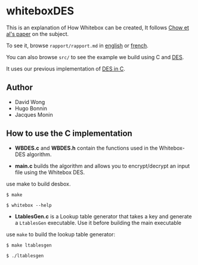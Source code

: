 whiteboxDES
===========

This is an explanation of How Whitebox can be created,
It follows [Chow et al's paper][1] on the subject.

To see it, browse `rapport/rapport.md` in [english][2] or [french][3].

You can also browse `src/` to see the example we build using C and [DES][4].

It uses our previous implementation of [DES in C][5].

[1]: http://www.scs.carleton.ca/%7Epaulv/papers/whitedes1.ps
[2]: https://github.com/mimoo/whiteboxDES/blob/master/rapport/rapport-fr.md
[3]: https://github.com/mimoo/whiteboxDES/blob/master/rapport/rapport-en.md
[4]: http://en.wikipedia.org/wiki/Data_Encryption_Standard
[5]: https://github.com/mimoo/DES


Author
------

* David Wong
* Hugo Bonnin
* Jacques Monin

How to use the C implementation
----

* **WBDES.c** and **WBDES.h** contain the functions used in the Whitebox-DES algorithm.

* **main.c** builds the algorithm and allows you to encrypt/decrypt an input file using the Whitebox DES.

use make to build desbox.

    $ make
    
    $ whitebox --help

* **LtablesGen.c** is a Lookup table generator that takes a key and generate a `LtablesGen` executable. Use it before building the main executable

use `make` to build the lookup table generator:

    $ make ltablesgen

    $ ./ltablesgen


